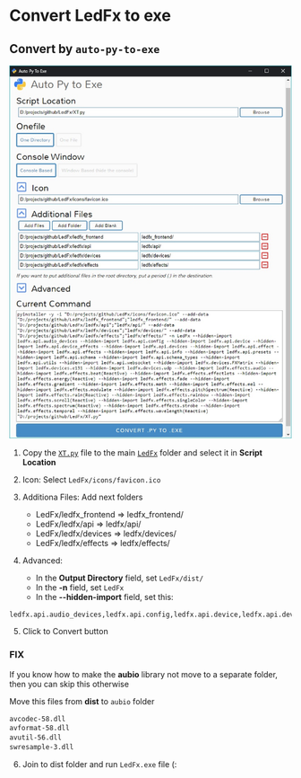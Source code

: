 # Convert LedFx to exe

## Convert by `auto-py-to-exe`

![screenshot1](https://raw.githubusercontent.com/xTCry/LedFx2exe/master/scrn1.jpg "Example")

1. Copy the [`XT.py`] file to the main [`LedFx`] folder and select it in __Script Location__

2. Icon: Select `LedFx/icons/favicon.ico`
3. Additiona Files: Add next folders
   * LedFx/ledfx_frontend => ledfx_frontend/
   * LedFx/ledfx/api => ledfx/api/
   * LedFx/ledfx/devices => ledfx/devices/
   * LedFx/ledfx/effects => ledfx/effects/
4. Advanced: 
   * In the __Output Directory__ field, set `LedFx/dist/`
   * In the __-n__ field, set `LedFx`
   * In the __--hidden-import__ field, set this:
```
ledfx.api.audio_devices,ledfx.api.config,ledfx.api.device,ledfx.api.device_effects,ledfx.api.devices,ledfx.api.effect,ledfx.api.effects,ledfx.api.info,ledfx.api.presets,ledfx.api.schema,ledfx.api.schema_types,ledfx.api.utils,ledfx.api.websocket,ledfx.devices.FXMatrix,ledfx.devices.e131,ledfx.devices.udp,ledfx.effects.audio,ledfx.effects.beat(Reactive),ledfx.effects.effectlets,ledfx.effects.energy(Reactive),ledfx.effects.fade,ledfx.effects.gradient,ledfx.effects.math,ledfx.effects.mel,ledfx.effects.modulate,ledfx.effects.pitchSpectrum(Reactive),ledfx.effects.rain(Reactive),ledfx.effects.rainbow,ledfx.effects.scroll(Reactive),ledfx.effects.singleColor,ledfx.effects.spectrum(Reactive),ledfx.effects.strobe,ledfx.effects.temporal,ledfx.effects.wavelength(Reactive)
```

5. Click to Convert button

### FIX
If you know how to make the **aubio** library not move to a separate folder, then you can skip this otherwise

Move this files from __dist__ to `aubio` folder

```sh
avcodec-58.dll
avformat-58.dll
avutil-56.dll
swresample-3.dll
```

6. Join to dist folder and run `LedFx.exe` file (:

[`LedFx`]: https://github.com/xTCy/LedFx
[`XT.py`]: XT.py